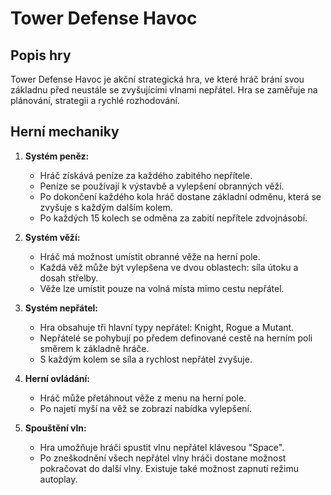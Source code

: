 # Tower Defense Havoc

## Popis hry

Tower Defense Havoc je akční strategická hra, ve které hráč brání svou základnu před neustále se zvyšujícími vlnami nepřátel. Hra se zaměřuje na plánování, strategii a rychlé rozhodování.

## Herní mechaniky

1. **Systém peněz:**
   - Hráč získává peníze za každého zabitého nepřítele.
   - Peníze se používají k výstavbě a vylepšení obranných věží.
   - Po dokončení každého kola hráč dostane základní odměnu, která se zvyšuje s každým dalším kolem.
   - Po každých 15 kolech se odměna za zabití nepřítele zdvojnásobí.

2. **Systém věží:**
   - Hráč má možnost umístit obranné věže na herní pole.
   - Každá věž může být vylepšena ve dvou oblastech: síla útoku a dosah střelby.
   - Věže lze umístit pouze na volná místa mimo cestu nepřátel.

3. **Systém nepřátel:**
   - Hra obsahuje tři hlavní typy nepřátel: Knight, Rogue a Mutant.
   - Nepřátelé se pohybují po předem definované cestě na herním poli směrem k základně hráče.
   - S každým kolem se síla a rychlost nepřátel zvyšuje.

4. **Herní ovládání:**
   - Hráč může přetáhnout věže z menu na herní pole.
   - Po najetí myší na věž se zobrazí nabídka vylepšení.

5. **Spouštění vln:**
   - Hra umožňuje hráči spustit vlnu nepřátel klávesou "Space".
   - Po zneškodnění všech nepřátel vlny hráči dostane možnost pokračovat do další vlny. Existuje také možnost zapnutí režimu autoplay.

